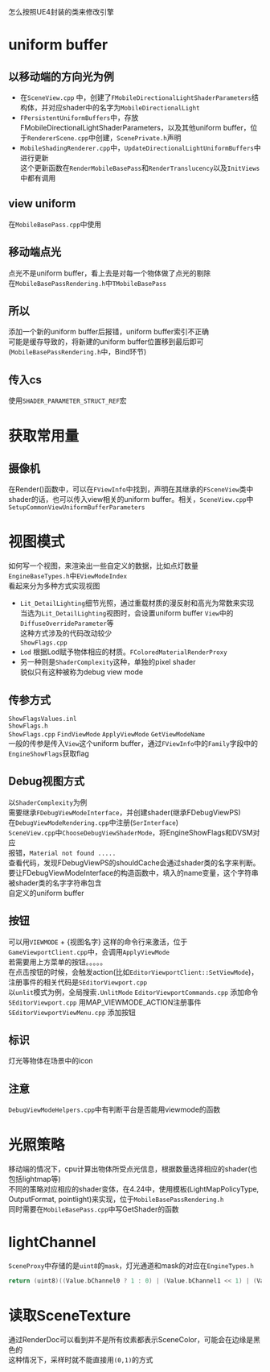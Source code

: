 怎么按照UE4封装的类来修改引擎  
# uniform buffer
## 以移动端的方向光为例  
* 在`SceneView.cpp` 中，创建了`FMobileDirectionalLightShaderParameters`结构体，并对应shader中的名字为`MobileDirectionalLight`  
* `FPersistentUniformBuffers`中，存放FMobileDirectionalLightShaderParameters，以及其他uniform buffer，位于`RendererScene.cpp`中创建，`ScenePrivate.h`声明
* `MobileShadingRenderer.cpp`中，`UpdateDirectionalLightUniformBuffers`中进行更新   
这个更新函数在`RenderMobileBasePass`和`RenderTranslucency`以及`InitViews`中都有调用
## view uniform
在`MobileBasePass.cpp`中使用
## 移动端点光
点光不是uniform buffer，看上去是对每一个物体做了点光的剔除  
在`MobileBasePassRendering.h`中`TMobileBasePass`
## 所以
添加一个新的uniform buffer后报错，uniform buffer索引不正确   
可能是缓存导致的，将新建的uniform buffer位置移到最后即可(`MobileBasePassRendering.h`中，Bind环节)  
## 传入cs
使用`SHADER_PARAMETER_STRUCT_REF`宏
# 获取常用量
## 摄像机
在Render()函数中，可以在`FViewInfo`中找到，声明在其继承的`FSceneView`类中  
shader的话，也可以传入view相关的uniform buffer。相关，`SceneView.cpp`中`SetupCommonViewUniformBufferParameters`  
# 视图模式
如何写一个视图，来渲染出一些自定义的数据，比如点灯数量  
`EngineBaseTypes.h`中`EViewModeIndex`  
看起来分为多种方式实现视图  
* `Lit_DetailLighting`细节光照，通过重载材质的漫反射和高光为常数来实现  
当选为`Lit_DetailLighting`视图时，会设置uniform buffer `View`中的`DiffuseOverrideParameter`等  
这种方式涉及的代码改动较少  
`ShowFlags.cpp`
* `Lod`  根据Lod赋予物体相应的材质。`FColoredMaterialRenderProxy`
* 另一种则是`ShaderComplexity`这种，单独的pixel shader  
貌似只有这种被称为debug view mode
## 传参方式
`ShowFlagsValues.inl`  
`ShowFlags.h`  
`ShowFlags.cpp`  `FindViewMode` `ApplyViewMode`  `GetViewModeName`  
一般的传参是传入`View`这个uniform buffer，通过`FViewInfo`中的`Family`字段中的`EngineShowFlags`获取flag
## Debug视图方式
以`ShaderComplexity`为例  
需要继承`FDebugViewModeInterface`，并创建shader(继承FDebugViewPS)  
在`DebugViewModeRendering.cpp`中注册(`SerInterface`)  
`SceneView.cpp`中`ChooseDebugViewShaderMode`，将EngineShowFlags和DVSM对应  
报错，`Material not found .....`  
查看代码，发现FDebugViewPS的shouldCache会通过shader类的名字来判断。要让FDebugViewModeInterface的构造函数中，填入的name变量，这个字符串被shader类的名字字符串包含  
自定义的uniform buffer
## 按钮
可以用`VIEWMODE` + {视图名字} 这样的命令行来激活，位于`GameViewportClient.cpp`中，会调用`ApplyViewMode`  
若需要用上方菜单的按钮。。。。。  
在点击按钮的时候，会触发action(比如`EditorViewportClient::SetViewMode`)，注册事件的相关代码是`SEditorViewport.cpp`  
以`unlit`模式为例，全局搜索`.UnlitMode`
`EditorViewportCommands.cpp` 添加命令  
`SEditorViewport.cpp` 用MAP_VIEWMODE_ACTION注册事件  
`SEditorViewportViewMenu.cpp` 添加按钮
## 标识
灯光等物体在场景中的icon
## 注意
`DebugViewModeHelpers.cpp`中有判断平台是否能用viewmode的函数
# 光照策略
移动端的情况下，cpu计算出物体所受点光信息，根据数量选择相应的shader(也包括lightmap等)  
不同的策略对应相应的shader变体，在4.24中，使用模板(LightMapPolicyType, OutputFormat, pointlight)来实现，位于`MobileBasePassRendering.h`   
同时需要在`MobileBasePass.cpp`中写GetShader的函数
# lightChannel
`SceneProxy`中存储的是`uint8`的`mask`，灯光通道和mask的对应在`EngineTypes.h`  
```cpp
return (uint8)((Value.bChannel0 ? 1 : 0) | (Value.bChannel1 << 1) | (Value.bChannel2 << 2))
```  
# 读取SceneTexture
通过RenderDoc可以看到并不是所有纹素都表示SceneColor，可能会在边缘是黑色的  
这种情况下，采样时就不能直接用`(0,1)`的方式